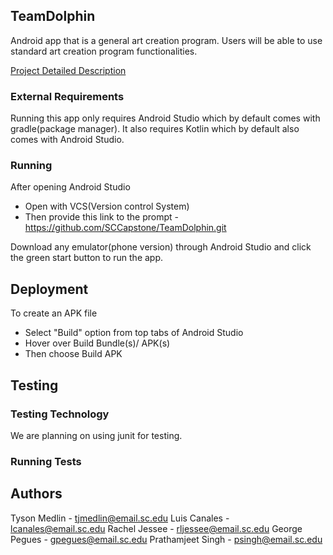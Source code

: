 ## TeamDolphin

Android app that is a general art creation program. Users will be able to use standard art creation program functionalities.

[Project Detailed Description](https://github.com/SCCapstone/TeamDolphin/wiki/Project-Description)

### External Requirements

Running this app only requires Android Studio which by default comes with gradle(package manager).
It also requires Kotlin which by default also comes with Android Studio.


### Running

After opening Android Studio
* Open with VCS(Version control System)
* Then provide this link to the prompt - https://github.com/SCCapstone/TeamDolphin.git

Download any emulator(phone version) through Android Studio and click the green start button to run the app.

## Deployment

To create an APK file
* Select "Build" option from top tabs of Android Studio
* Hover over Build Bundle(s)/ APK(s)
* Then choose Build APK

## Testing


### Testing Technology

We are planning on using junit for testing.

### Running Tests


## Authors

Tyson Medlin        -   tjmedlin@email.sc.edu
Luis Canales        -   lcanales@email.sc.edu
Rachel Jessee       -   rljessee@email.sc.edu
George Pegues       -   gpegues@email.sc.edu
Prathamjeet Singh   -   psingh@email.sc.edu